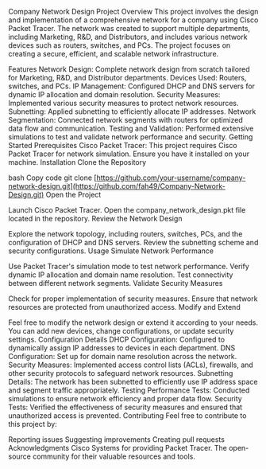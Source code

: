 Company Network Design Project
Overview
This project involves the design and implementation of a comprehensive network for a company using Cisco Packet Tracer. The network was created to support multiple departments, including Marketing, R&D, and Distributors, and includes various network devices such as routers, switches, and PCs. The project focuses on creating a secure, efficient, and scalable network infrastructure.

Features
Network Design: Complete network design from scratch tailored for Marketing, R&D, and Distributor departments.
Devices Used: Routers, switches, and PCs.
IP Management: Configured DHCP and DNS servers for dynamic IP allocation and domain resolution.
Security Measures: Implemented various security measures to protect network resources.
Subnetting: Applied subnetting to efficiently allocate IP addresses.
Network Segmentation: Connected network segments with routers for optimized data flow and communication.
Testing and Validation: Performed extensive simulations to test and validate network performance and security.
Getting Started
Prerequisites
Cisco Packet Tracer: This project requires Cisco Packet Tracer for network simulation. Ensure you have it installed on your machine.
Installation
Clone the Repository

bash
Copy code
git clone [https://github.com/your-username/company-network-design.git](https://github.com/fah49/Company-Network-Design.git)
Open the Project

Launch Cisco Packet Tracer.
Open the company_network_design.pkt file located in the repository.
Review the Network Design

Explore the network topology, including routers, switches, PCs, and the configuration of DHCP and DNS servers.
Review the subnetting scheme and security configurations.
Usage
Simulate Network Performance

Use Packet Tracer's simulation mode to test network performance.
Verify dynamic IP allocation and domain name resolution.
Test connectivity between different network segments.
Validate Security Measures

Check for proper implementation of security measures.
Ensure that network resources are protected from unauthorized access.
Modify and Extend

Feel free to modify the network design or extend it according to your needs.
You can add new devices, change configurations, or update security settings.
Configuration Details
DHCP Configuration: Configured to dynamically assign IP addresses to devices in each department.
DNS Configuration: Set up for domain name resolution across the network.
Security Measures: Implemented access control lists (ACLs), firewalls, and other security protocols to safeguard network resources.
Subnetting Details: The network has been subnetted to efficiently use IP address space and segment traffic appropriately.
Testing
Performance Tests: Conducted simulations to ensure network efficiency and proper data flow.
Security Tests: Verified the effectiveness of security measures and ensured that unauthorized access is prevented.
Contributing
Feel free to contribute to this project by:

Reporting issues
Suggesting improvements
Creating pull requests
Acknowledgments
Cisco Systems for providing Packet Tracer.
The open-source community for their valuable resources and tools.
